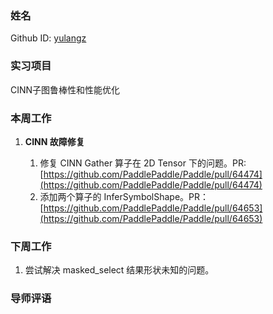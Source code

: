 ### 姓名

Github ID: [yulangz](https://github.com/yulangz)

### 实习项目

CINN子图鲁棒性和性能优化

### 本周工作

1. **CINN 故障修复**

    1. 修复 CINN Gather 算子在 2D Tensor 下的问题。PR: [https://github.com/PaddlePaddle/Paddle/pull/64474](https://github.com/PaddlePaddle/Paddle/pull/64474)
    2. 添加两个算子的 InferSymbolShape。PR：[https://github.com/PaddlePaddle/Paddle/pull/64653](https://github.com/PaddlePaddle/Paddle/pull/64653)

### 下周工作

1. 尝试解决 masked_select 结果形状未知的问题。

### 导师评语

